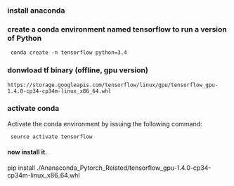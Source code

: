 ### install anaconda
### create a conda environment named tensorflow to run a version of Python
```
 conda create -n tensorflow python=3.4
```
 
### donwload tf binary (offline, gpu version) 
 ```
 https://storage.googleapis.com/tensorflow/linux/gpu/tensorflow_gpu-1.4.0-cp34-cp34m-linux_x86_64.whl
 ```
### activate conda 
 Activate the conda environment by issuing the following command:
 ```
  source activate tensorflow
 ```
  
 #### now install it. 
 pip install ./Ananaconda_Pytorch_Related/tensorflow_gpu-1.4.0-cp34-cp34m-linux_x86_64.whl
